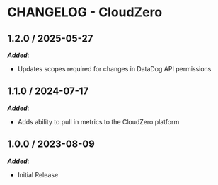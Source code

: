 # CHANGELOG - CloudZero

## 1.2.0 / 2025-05-27

***Added***:

* Updates scopes required for changes in DataDog API permissions 

## 1.1.0 / 2024-07-17

***Added***:

* Adds ability to pull in metrics to the CloudZero platform

## 1.0.0 / 2023-08-09

***Added***:

* Initial Release

